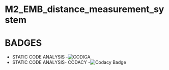 # M2_EMB_distance_measurement_system

# BADGES
* STATIC CODE ANALYSIS -![CODIGA](https://api.codiga.io/project/33067/status/svg)
* STATIC CODE ANALYSIS- CODACY -![Codacy Badge](https://app.codacy.com/project/badge/Grade/e7846d784c3d4b9493c8daaa4abc253b)
